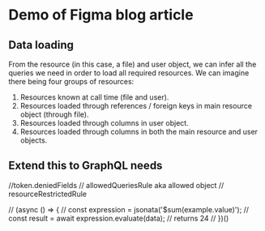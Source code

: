 # Demo of Figma blog article
## Data loading

From the resource (in this case, a file) and user object, we can infer all the queries we need in order to load all required resources. We can imagine there being four groups of resources:

1. Resources known at call time (file and user).
2. Resources loaded through references / foreign keys in main resource object (through file).
3. Resources loaded through columns in user object.
4. Resources loaded through columns in both the main resource and user objects.

## Extend this to GraphQL needs

//token.deniedFields
// allowedQueriesRule aka allowed object
// resourceRestrictedRule

// (async () => {
//   const expression = jsonata('$sum(example.value)');
//   const result = await expression.evaluate(data);  // returns 24
// })()

